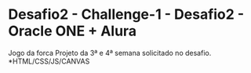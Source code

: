 # Desafio2 - Challenge-1 - Desafio2 - Oracle ONE + Alura
Jogo da forca
Projeto da 3ª e 4ª semana solicitado no desafio.
*HTML/CSS/JS/CANVAS

